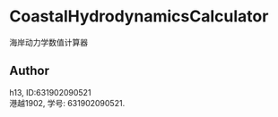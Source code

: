 # CoastalHydrodynamicsCalculator  
海岸动力学数值计算器  

## Author  
h13, ID:631902090521  
港越1902, 学号: 631902090521.  
